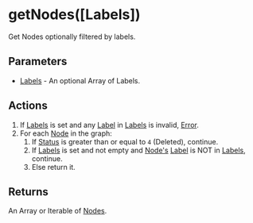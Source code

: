 # getNodes([Labels])
Get Nodes optionally filtered by labels.

## Parameters

* [Labels](../definition/element-label.md) - An optional Array of Labels.

## Actions

1. If [Labels](../definition/element-label.md) is set and any [Label](../definition/element-label.md) in [Labels](../definition/element-label.md) is invalid, [Error](../definition/error.md).
1. For each [Node](../definition/node.md) in the graph:
    1. If [Status](../definition/element-status.md) is greater than or equal to `4` (Deleted), continue.
    1. If [Labels](../definition/element-label.md) is set and not empty and [Node's](../definition/node.md) [Label](../definition/element-label.md) is NOT in [Labels](../definition/element-label.md), continue.
    1. Else return it.


## Returns

An Array or Iterable  of [Nodes](../definition/node.md).